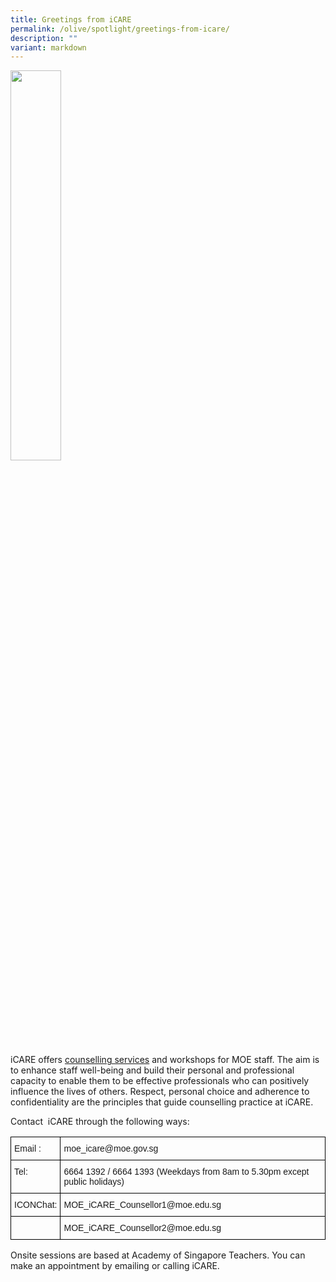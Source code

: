 ```yaml
---
title: Greetings from iCARE
permalink: /olive/spotlight/greetings-from-icare/
description: ""
variant: markdown
---
```

<img src="/images/canoe2.png" style="width:40%">

iCARE&nbsp;offers&nbsp;[counselling services](http://www.academyofsingaporeteachers.moe.gov.sg/professional-growth/staff-well-being/icare)&nbsp;and&nbsp;workshops&nbsp;for MOE staff. The aim is to enhance staff well-being and build their personal and professional capacity to enable them to be effective professionals who can positively influence the lives of others. Respect, personal choice and adherence to confidentiality are the principles that guide counselling practice at iCARE.&nbsp;

  

  

Contact &nbsp;iCARE through the following ways:

<style type="text/css">
.tg  {border-collapse:collapse;border-spacing:0;}
.tg td{border-color:black;border-style:solid;border-width:1px;font-family:Arial, sans-serif;font-size:14px;
  overflow:hidden;padding:10px 5px;word-break:normal;}
.tg th{border-color:black;border-style:solid;border-width:1px;font-family:Arial, sans-serif;font-size:14px;
  font-weight:normal;overflow:hidden;padding:10px 5px;word-break:normal;}
.tg .tg-0lax{text-align:left;vertical-align:top}
</style>
<table class="tg">
<thead>
  <tr>
    <th class="tg-0lax">Email :</th>
    <th class="tg-0lax">moe_icare@moe.gov.sg</th>
  </tr>
</thead>
<tbody>
  <tr>
    <td class="tg-0lax">Tel:</td>
    <td class="tg-0lax">6664 1392 / 6664 1393 (Weekdays from 8am to 5.30pm except public holidays)</td>
  </tr>
  <tr>
    <td class="tg-0lax"><span style="font-weight:400;font-style:normal">ICONChat:</span></td>
    <td class="tg-0lax"><span style="font-weight:400;font-style:normal">MOE_iCARE_Counsellor1@moe.edu.sg</span></td>
  </tr>
  <tr>
    <td class="tg-0lax"></td>
    <td class="tg-0lax">MOE_iCARE_Counsellor2@moe.edu.sg</td>
  </tr>
</tbody>
</table>
									
Onsite sessions are based at Academy of Singapore Teachers. You can make an appointment by emailing or calling iCARE.